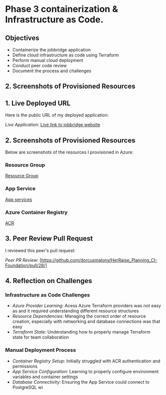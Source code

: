 # Phase 3 containerization & Infrastructure as Code.

## Objectives

-  Containerize the jobbridge application
-  Define cloud infrastructure as code using Terraform
-  Perform manual cloud deployment
-  Conduct peer code review
- Document the process and challenges

##  2. Screenshots of Provisioned Resources

##  1. Live Deployed URL

Here is the public URL of my deployed application:

 *Live Application*: [Live link to jobbridge website](http://jobbridge.azurewebsites.net/)


##  2. Screenshots of Provisioned Resources

Below are screenshots of the resources I provisioned in Azure:

###  Resource Group
[Resource Group](./screenshots/resource-group.png)
###  App Service
[App services](./screenshots/webapp.png)
###  Azure Container Registry 
[ACR](./screenshots/acr.png)

##  3. Peer Review Pull Request

I reviewed this peer's pull request:

*Peer PR Review*: [https://github.com/dorcusmalony/HerRaise_Planning_CI-Foundation/pull/28/]


## 4. Reflection on Challenges

### Infrastructure as Code Challenges
- *Azure Provider Learning*: Acess  Azure Terraform providers was not easy as and it  required understanding different resource structures
- *Resource Dependencies*: Managing the correct order of resource creation, especially with networking and database connections was that easy 
- *Terraform State*: Understanding how to properly manage Terraform state for team collaboration

### Manual Deployment Process
- *Container Registry Setup*: Initially struggled with ACR authentication and permissions
- *App Service Configuration*: Learning to properly configure environment variables and container settings
- *Database Connectivity*: Ensuring the App Service could connect to PostgreSQL wi

